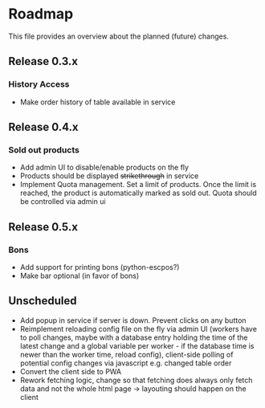 # Roadmap

This file provides an overview about the planned (future) changes.

## Release 0.3.x

### History Access

- Make order history of table available in service

## Release 0.4.x

### Sold out products

- Add admin UI to disable/enable products on the fly
- Products should be displayed ~~strikethrough~~ in service
- Implement Quota management. Set a limit of products. Once the limit is reached, the product is automatically marked as sold out. Quota should be controlled via admin ui

## Release 0.5.x

### Bons

- Add support for printing bons (python-escpos?)
- Make bar optional (in favor of bons)

## Unscheduled

- Add popup in service if server is down. Prevent clicks on any button
- Reimplement reloading config file on the fly via admin UI (workers have to poll changes, maybe with a database entry holding the time of the latest change and a global variable per worker - if the database time is newer than the worker time, reload config), client-side polling of potential config changes via javascript e.g. changed table order
- Convert the client side to PWA
- Rework fetching logic, change so that fetching does always only fetch data and not the whole html page -> layouting should happen on the client
